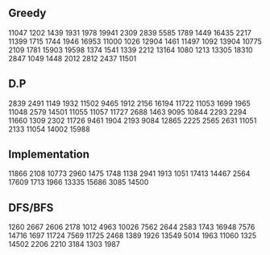 ## Greedy
11047 1202 1439 1931 1978 19941 2309 2839 5585 1789 1449 16435 2217 11399 1715 1744 1946 16953 11000 1026 12904 1461 11497 1092
13904 10775 2109 1781 15903 19598 1374 1541 1339 2212 13164 1080 1213 13305 18310 2847 1049 1448 2012 2812 2437 11501

## D.P
2839 2491 1149 1932 11502 9465 1912 2156 16194 11722 11053 1699 1965 11048 2579 14501 11055 11057 11727 2688 1463 9095 10844 2293 2294 11660 1309
2302 11726 9461 1904 2193 9084 12865 2225 2565 2631 11051 2133 11054 14002 15988

## Implementation
11866 2108 10773 2960 1475 1748 1138 2941 1913 1051 17413 14467 2564 17609 1713 1966 13335 15686 3085 14500

## DFS/BFS
1260 2667 2606 2178 1012 4963 10026 7562 2644 2583 1743 16948 7576 14716 1697 11724 7569 11725 2468 1389 1926 13549 5014 1963 11060 1325 14502 2206
2210 3184 1303 1987